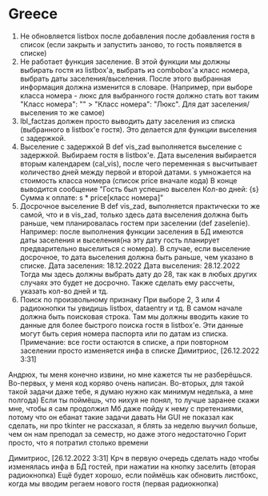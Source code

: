 # Greece
1) Не обновляется listbox после добавления после добавления гостя в список (если закрыть и запустить заново, то гость появляется в списке)
2) Не работает функция заселение. В этой функции мы должны выбирать гостя из listbox'а, выбрать из combobox'а класс номера, выбрать даты заселения/выселения. После этого выбранная информация должна изменится в словаре. (Например, при выборе класса номера - люкс для выбранного гостя должно стать вот таким "Класс номера": "" > "Класс номера": "Люкс". Для дат заселения/выселения то же самое)
3) lbl_factzas должен просто выводить  дату заселения из списка (выбранного в listbox'е гостя). Это делается для функции выселения с задержкой.
4) Выселение с задержкой
В def vis_zad выполняется выселение с задержкой. Выбираем гостя в listbox'е. Дата выселения выбирается вторым календарем (cal_vis), после чего переменная s высчитывает количество дней между первой и второй датами. s умножается на стоимость класса номера (список price вначале кода)
В конце выводится сообщение 
"Гость был успешно выселен
Кол-во дней: {s}
Сумма к оплате: s * price[класс номера]"
5) Досрочное выселение 
В def vis_zad, выполняется практически то же самой, что и в vis_zad, только здесь дата выселения должна быть раньше, чем планировалась гостем при заселении (def zaselenie).
Например: после выполнения функции заселения в БД имеются даты заселения и выселения(на эту дату гость планирует предварительно выселиться с номера). В случае, если выселение досрочное, то дата выселения должна быть раньше, чем указано в списке.
Дата заселения: 18.12.2022
Дата выселения: 28.12.2022
Тогда мы здесь должны выбрать дату до 28, так как в любых других случаях это будет не досрочно.
Также сделать ему рассчеты, указать кол-во дней и тд.
6) Поиск по произвольному признаку
При выборе 2, 3 или 4 радиокнопки ты увидишь listbox, dataentry и тд. В самом начале должна быть поисковая строка. Там мы должны вводить какие то данные для более быстрого поиска гостя в listbox'е. Эти данные могут быть серия номера паспорта или по датам из списка.
Примечание: все гости остаются в списке, а при повторном заселении просто изменяется инфа в списке
Димитриос, [26.12.2022 3:31]

Андрюх, ты меня конечно извини, но мне кажется ты не разберёшься.
Во-первых, у меня код коряво очень написан.
Во-вторых, для такой такой задачи даже тебе, я думаю нужно как минимум неделька, а мне полгода)
Если ты поймёшь, что нихуя не понял, то лучше заранее скажи мне, чтобы я сам продолжил
Мб даже пойду к нему с претензиями, потому что он ебанат такие задачи давать
Ни GUI не показал как сделать, ни про tkinter не рассказал, я блять за неделю выучил больше, чем он нам преподал за семестр, но даже этого недостаточно
Горит просто, что я потратил столько времени

Димитриос, [26.12.2022 3:31]
Крч в первую очередь сделать надо чтобы изменялась инфа в БД гостей, при нажатии на кнопку заселить (вторая радиокнопка)
Ещё будет хорошо, если поймёшь как обновить листбокс, когда мы вводим регаем нового гостя (первая радиокнопка)
